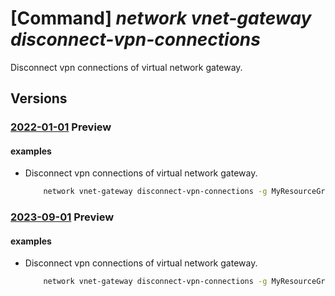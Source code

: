 # [Command] _network vnet-gateway disconnect-vpn-connections_

Disconnect vpn connections of virtual network gateway.

## Versions

### [2022-01-01](/Resources/mgmt-plane/L3N1YnNjcmlwdGlvbnMve30vcmVzb3VyY2Vncm91cHMve30vcHJvdmlkZXJzL21pY3Jvc29mdC5uZXR3b3JrL3ZpcnR1YWxuZXR3b3JrZ2F0ZXdheXMve30vZGlzY29ubmVjdHZpcnR1YWxuZXR3b3JrZ2F0ZXdheXZwbmNvbm5lY3Rpb25z/2022-01-01.xml) **Preview**

<!-- mgmt-plane /subscriptions/{}/resourcegroups/{}/providers/microsoft.network/virtualnetworkgateways/{}/disconnectvirtualnetworkgatewayvpnconnections 2022-01-01 -->

#### examples

- Disconnect vpn connections of virtual network gateway.
    ```bash
        network vnet-gateway disconnect-vpn-connections -g MyResourceGroup -n MyVnetGateway --vpn-connections MyConnetion1ByName MyConnection2ByID
    ```

### [2023-09-01](/Resources/mgmt-plane/L3N1YnNjcmlwdGlvbnMve30vcmVzb3VyY2Vncm91cHMve30vcHJvdmlkZXJzL21pY3Jvc29mdC5uZXR3b3JrL3ZpcnR1YWxuZXR3b3JrZ2F0ZXdheXMve30vZGlzY29ubmVjdHZpcnR1YWxuZXR3b3JrZ2F0ZXdheXZwbmNvbm5lY3Rpb25z/2023-09-01.xml) **Preview**

<!-- mgmt-plane /subscriptions/{}/resourcegroups/{}/providers/microsoft.network/virtualnetworkgateways/{}/disconnectvirtualnetworkgatewayvpnconnections 2023-09-01 -->

#### examples

- Disconnect vpn connections of virtual network gateway.
    ```bash
        network vnet-gateway disconnect-vpn-connections -g MyResourceGroup -n MyVnetGateway --vpn-connections MyConnetion1ByName MyConnection2ByID
    ```
